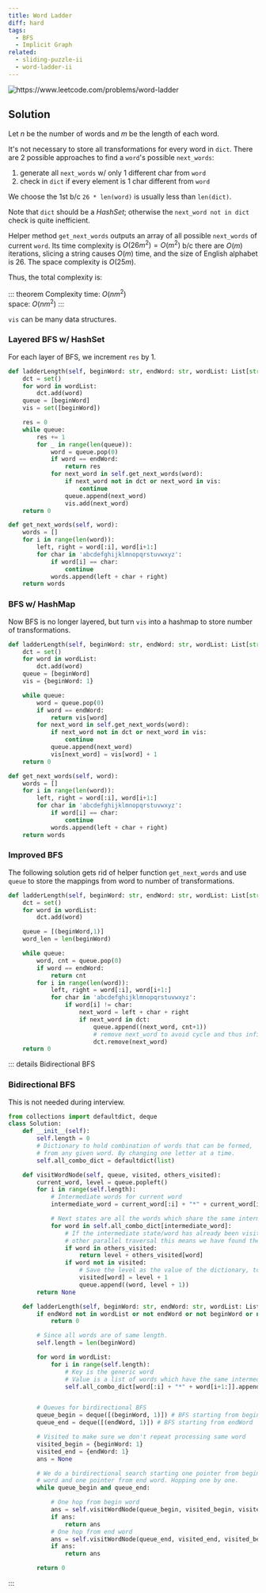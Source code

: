 ```yaml
---
title: Word Ladder
diff: hard
tags:
  - BFS
  - Implicit Graph
related:
  - sliding-puzzle-ii
  - word-ladder-ii
---
```


<img class="medium-zoom" src="/algo/word-ladder.png" alt="https://www.leetcode.com/problems/word-ladder">

## Solution

Let $n$ be the number of words and $m$ be the length of each word.

It's not necessary to store all transformations for every word in `dict`. There are 2 possible approaches to find a `word`'s possible `next_words`:

1. generate all `next_words` w/ only 1 different char from `word`
2. check in `dict` if every element is 1 char different from `word`

We choose the 1st b/c `26 * len(word)` is usually less than `len(dict)`.

Note that `dict` should be a _HashSet_; otherwise the `next_word not in dict` check is quite inefficient.

Helper method `get_next_words` outputs an array of all possible `next_words` of current `word`. Its time complexity is $O(26 m^2) = O(m^2)$ b/c there are $O(m)$ iterations, slicing a string causes $O(m)$ time, and the size of English alphabet is $26$. The space complexity is $O(25 m)$.

Thus, the total complexity is:

::: theorem Complexity
time: $O(nm^2)$  
space: $O(nm^2)$
:::

`vis` can be many data structures.

### Layered BFS w/ HashSet

For each layer of BFS, we increment `res` by $1$.

```py {11,16}
def ladderLength(self, beginWord: str, endWord: str, wordList: List[str]) -> int:
    dct = set()
    for word in wordList:
        dct.add(word)
    queue = [beginWord]
    vis = set([beginWord])

    res = 0
    while queue:
        res += 1
        for _ in range(len(queue)):
            word = queue.pop(0)
            if word == endWord:
                return res
            for next_word in self.get_next_words(word):
                if next_word not in dct or next_word in vis:
                    continue
                queue.append(next_word)
                vis.add(next_word)
    return 0

def get_next_words(self, word):
    words = []
    for i in range(len(word)):
        left, right = word[:i], word[i+1:]
        for char in 'abcdefghijklmnopqrstuvwxyz':
            if word[i] == char:
                continue
            words.append(left + char + right)
    return words
```

### BFS w/ HashMap

Now BFS is no longer layered, but turn `vis` into a hashmap to store number of transformations.

```py {6,11,16}
def ladderLength(self, beginWord: str, endWord: str, wordList: List[str]) -> int:
    dct = set()
    for word in wordList:
        dct.add(word)
    queue = [beginWord]
    vis = {beginWord: 1}

    while queue:
        word = queue.pop(0)
        if word == endWord:
            return vis[word]
        for next_word in self.get_next_words(word):
            if next_word not in dct or next_word in vis:
                continue
            queue.append(next_word)
            vis[next_word] = vis[word] + 1
    return 0

def get_next_words(self, word):
    words = []
    for i in range(len(word)):
        left, right = word[:i], word[i+1:]
        for char in 'abcdefghijklmnopqrstuvwxyz':
            if word[i] == char:
                continue
            words.append(left + char + right)
    return words
```

### Improved BFS

The following solution gets rid of helper function `get_next_words` and use `queue` to store the mappings from word to number of transformations.

```py
def ladderLength(self, beginWord: str, endWord: str, wordList: List[str]) -> int:
    dct = set()
    for word in wordList:
        dct.add(word)

    queue = [(beginWord,1)]
    word_len = len(beginWord)

    while queue:
        word, cnt = queue.pop(0)
        if word == endWord:
            return cnt
        for i in range(len(word)):
            left, right = word[:i], word[i+1:]
            for char in 'abcdefghijklmnopqrstuvwxyz':
                if word[i] != char:
                    next_word = left + char + right
                    if next_word in dct:
                        queue.append((next_word, cnt+1))
                        # remove next_word to avoid cycle and thus infinite loop
                        dct.remove(next_word)
    return 0
```

::: details Bidirectional BFS

### Bidirectional BFS

This is not needed during interview.

```py
from collections import defaultdict, deque
class Solution:
    def __init__(self):
        self.length = 0
        # Dictionary to hold combination of words that can be formed,
        # from any given word. By changing one letter at a time.
        self.all_combo_dict = defaultdict(list)

    def visitWordNode(self, queue, visited, others_visited):
        current_word, level = queue.popleft()
        for i in range(self.length):
            # Intermediate words for current word
            intermediate_word = current_word[:i] + "*" + current_word[i+1:]

            # Next states are all the words which share the same intermediate state.
            for word in self.all_combo_dict[intermediate_word]:
                # If the intermediate state/word has already been visited from the
                # other parallel traversal this means we have found the answer.
                if word in others_visited:
                    return level + others_visited[word]
                if word not in visited:
                    # Save the level as the value of the dictionary, to save number of hops.
                    visited[word] = level + 1
                    queue.append((word, level + 1))
        return None

    def ladderLength(self, beginWord: str, endWord: str, wordList: List[str]) -> int:
        if endWord not in wordList or not endWord or not beginWord or not wordList:
            return 0

        # Since all words are of same length.
        self.length = len(beginWord)

        for word in wordList:
            for i in range(self.length):
                # Key is the generic word
                # Value is a list of words which have the same intermediate generic word.
                self.all_combo_dict[word[:i] + "*" + word[i+1:]].append(word)


        # Queues for birdirectional BFS
        queue_begin = deque([(beginWord, 1)]) # BFS starting from beginWord
        queue_end = deque([(endWord, 1)]) # BFS starting from endWord

        # Visited to make sure we don't repeat processing same word
        visited_begin = {beginWord: 1}
        visited_end = {endWord: 1}
        ans = None

        # We do a birdirectional search starting one pointer from begin
        # word and one pointer from end word. Hopping one by one.
        while queue_begin and queue_end:

            # One hop from begin word
            ans = self.visitWordNode(queue_begin, visited_begin, visited_end)
            if ans:
                return ans
            # One hop from end word
            ans = self.visitWordNode(queue_end, visited_end, visited_begin)
            if ans:
                return ans

        return 0
```

:::
